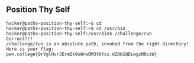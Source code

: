 ## Position Thy Self
    hacker@paths~position-thy-self:~$ cd
    hacker@paths~position-thy-self:~$ cd /usr/bin
    hacker@paths~position-thy-self:/usr/bin$ /challenge/run
    Correct!!!
    /challenge/run is an absolute path, invoked from the right directory!
    Here is your flag:
    pwn.college{QrVglHvrJErmIk9sWrwDM3t6Yxz.dZDN1QDLwgzN0czW}